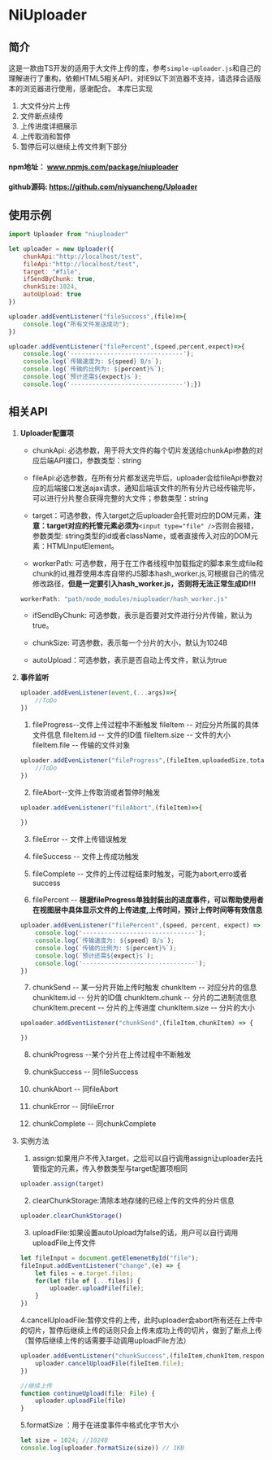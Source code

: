 # NiUploader
## 简介
这是一款由TS开发的适用于大文件上传的库，参考```simple-uploader.js```和自己的理解进行了重构，依赖HTML5相关API，对IE9以下浏览器不支持，请选择合适版本的浏览器进行使用，感谢配合。
本库已实现
1. 大文件分片上传
2. 文件断点续传
3. 上传进度详细展示
4. 上传取消和暂停
5. 暂停后可以继续上传文件剩下部分
#### npm地址： www.npmjs.com/package/niuploader
#### github源码: https://github.com/niyuancheng/Uploader

## 使用示例
``` js
import Uploader from "niuploader"

let uploader = new Uploader({
    chunkApi:"http://localhost/test",
    fileApi:"http://localhost/test",
    target: "#file",
    ifSendByChunk: true,
    chunkSize:1024,
    autoUpload: true
})

uploader.addEventListener("fileSuccess",(file)=>{
    console.log("所有文件发送成功");
})

uploader.addEventListener("filePercent",(speed,percent,expect)=>{
    console.log('-------------------------------');
    console.log(`传输速度为: ${speed} B/s`);
    console.log(`传输的比例为: ${percent}%`);
    console.log(`预计还需${expect}s`);
    console.log('-------------------------------');})
```

## 相关API
1. __Uploader配置项__
    - chunkApi: 必选参数，用于将大文件的每个切片发送给chunkApi参数的对应后端API接口，参数类型：string

    - fileApi:必选参数，在所有分片都发送完毕后，uploader会给fileApi参数对应的后端接口发送ajax请求，通知后端该文件的所有分片已经传输完毕，可以进行分片整合获得完整的大文件；参数类型：string

    - target：可选参数，传入target之后uploader会托管对应的DOM元素，__注意：target对应的托管元素必须为__```<input type="file" />```否则会报错，参数类型: string类型的id或者className，或者直接传入对应的DOM元素：HTMLInputElement。

    - workerPath: 可选参数，用于在工作者线程中加载指定的脚本来生成file和chunk的id,推荐使用本库自带的JS脚本hash_worker.js,可根据自己的情况修改路径，__但是一定要引入hash_worker.js，否则将无法正常生成ID!!!__

    ```js
    workerPath: "path/node_modules/niuploader/hash_worker.js"
    ```
    - ifSendByChunk: 可选参数，表示是否要对文件进行分片传输，默认为true。

    - chunkSize: 可选参数，表示每一个分片的大小，默认为1024B

    - autoUpload：可选参数，表示是否自动上传文件，默认为true

2. __事件监听__

    ```js
    uploader.addEvenListener(event,(...args)=>{
        //ToDo
    })
    ```

    1. fileProgress--文件上传过程中不断触发
        fileItem -- 对应分片所属的具体文件信息
        fileItem.id -- 文件的ID值
        fileItem.size -- 文件的大小
        fileItem.file -- 传输的文件对象
    ```js
    uploader.addEvenListener("fileProgress",(fileItem,uploadedSize,totalSize)=>{
        //ToDo
    })
    ```

    2.  fileAbort--文件上传取消或者暂停时触发
    ```js
    uploader.addEvenListener("fileAbort",(fileItem)=>{
       
    })
    ```

    3. fileError -- 文件上传错误触发

    4. fileSuccess -- 文件上传成功触发

    5. fileComplete -- 文件的上传过程结束时触发，可能为abort,erro或者success

    6. filePercent -- __根据fileProgress单独封装出的进度事件，可以帮助使用者在视图层中具体显示文件的上传进度,上传时间，预计上传时间等有效信息__
    ```js
    uploader.addEvenListener("filePercent",(speed, percent, expect) => {
        console.log('-------------------------------');
        console.log(`传输速度为: ${speed} B/s`);
        console.log(`传输的比例为: ${percent}%`);
        console.log(`预计还需${expect}s`);
        console.log('-------------------------------');
    })
    ```

    7.  chunkSend -- 某一分片开始上传时触发
        chunkItem -- 对应分片的信息
        chunkItem.id -- 分片的ID值
        chunkItem.chunk -- 分片的二进制流信息
        chunkItem.precent -- 分片的上传进度
        chunkItem.size -- 分片的大小
        
    ```js
    upoloader.addEventListener("chunkSend",(fileItem,chunkItem) => {

    })
    ```

    8. chunkProgress --某个分片在上传过程中不断触发

    9. chunkSuccess -- 同fileSuccess
    10. chunkAbort -- 同fileAbort
    11. chunkError -- 同fileError
    12. chunkComplete -- 同chunkComplete
3. 实例方法
    1. assign:如果用户不传入target，之后可以自行调用assign让uploader去托管指定的元素，传入参数类型与target配置项相同
    ```js
    uploader.assign(target)
    ```
    2. clearChunkStorage:清除本地存储的已经上传的文件的分片信息
    ```js
    uploader.clearChunkStorage()
    ```
    3. uploadFile:如果设置autoUpload为false的话，用户可以自行调用uploadFile上传文件
    ```js
    let fileInput = document.getElemenetById("file");
    fileInput.addEventListener("change",(e) => {
        let files = e.target.files;
        for(let file of [...files]) {
            uploader.uploadFile(file);
        }
    })
    ```

    4.cancelUploadFile:暂停文件的上传，此时uploader会abort所有还在上传中的切片，暂停后继续上传的话则只会上传未成功上传的切片，做到了断点上传（暂停后继续上传的话需要手动调用uploadFile方法）
    ```js
    uploader.addEventListener("chunkSuccess",(fileItem,chunkItem,response)=>{
        uploader.cancelUploadFile(fileItem.file);
    })

    //继续上传
    function continueUpload(file: File) {
        uploader.uploadFile(file)
    }
    ```
    
    5.formatSize ：用于在进度事件中格式化字节大小
    ```js
    let size = 1024; //1024B
    console.log(uploader.formatSize(size)) // 1KB
    ```
    